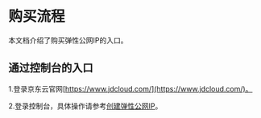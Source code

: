 # 购买流程

本文档介绍了购买弹性公网IP的入口。

## 通过控制台的入口

1.登录京东云官网[https://www.jdcloud.com/](https://www.jdcloud.com/)。

2.登录控制台，具体操作请参考[创建弹性公网IP](../Operation-Guide/Create-Elastic-IP.md)。
